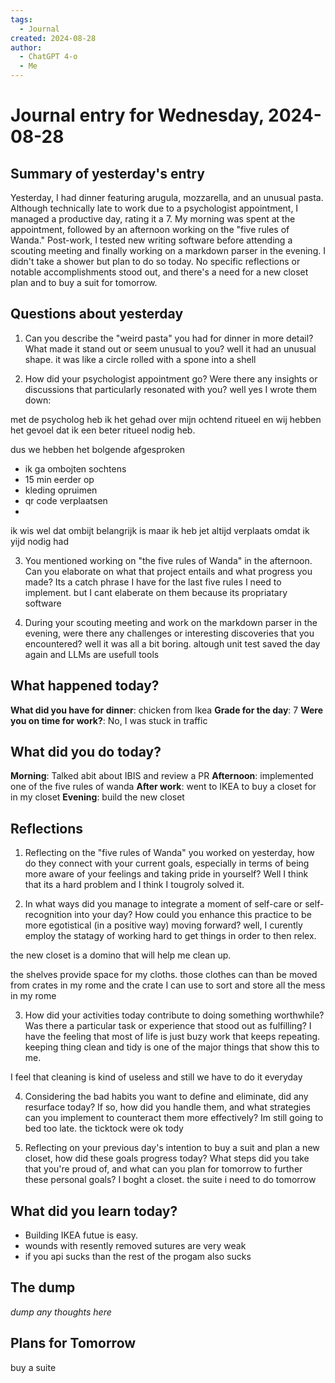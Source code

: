 ```yaml
---
tags:
  - Journal
created: 2024-08-28
author:
  - ChatGPT 4-o
  - Me
---
```

# Journal entry for Wednesday, 2024-08-28

## Summary of yesterday's entry

Yesterday, I had dinner featuring arugula, mozzarella, and an unusual pasta. Although technically late to work due to a psychologist appointment, I managed a productive day, rating it a 7. My morning was spent at the appointment, followed by an afternoon working on the "five rules of Wanda." Post-work, I tested new writing software before attending a scouting meeting and finally working on a markdown parser in the evening. I didn't take a shower but plan to do so today. No specific reflections or notable accomplishments stood out, and there's a need for a new closet plan and to buy a suit for tomorrow.

## Questions about yesterday

1. Can you describe the "weird pasta" you had for dinner in more detail? What made it stand out or seem unusual to you?
well it had an unusual shape. it was like a circle rolled with a spone into a shell

2. How did your psychologist appointment go? Were there any insights or discussions that particularly resonated with you?
well yes I wrote them down:

met de psycholog heb ik het gehad over mijn ochtend ritueel en wij hebben het gevoel dat ik een beter ritueel nodig heb.

dus we hebben het bolgende afgesproken 

- ik ga ombojten sochtens
- 15 min eerder op
- kleding opruimen
- qr code verplaatsen
- 


ik wis wel dat ombijt belangrijk is maar ik heb jet altijd verplaats omdat ik yijd nodig had



3. You mentioned working on "the five rules of Wanda" in the afternoon. Can you elaborate on what that project entails and what progress you made?
Its a catch phrase I have for the last five rules I need to implement. but I cant elaberate on them because its propriatary software

4. During your scouting meeting and work on the markdown parser in the evening, were there any challenges or interesting discoveries that you encountered?
well it was all a bit boring. altough unit test saved the day again and LLMs are usefull tools
## What happened today?

**What did you have for dinner**: chicken from Ikea
**Grade for the day**: 7
**Were you on time for work?**: No, I was stuck in traffic

## What did you do today?

**Morning**: Talked abit about IBIS and review a PR
**Afternoon**: implemented one of the five rules of wanda
**After work**: went to IKEA to buy a closet for in my closet
**Evening**: build the new closet

## Reflections

1. Reflecting on the "five rules of Wanda" you worked on yesterday, how do they connect with your current goals, especially in terms of being more aware of your feelings and taking pride in yourself? 
Well I think that its a hard problem and I think I tougroly solved it.

2. In what ways did you manage to integrate a moment of self-care or self-recognition into your day? How could you enhance this practice to be more egotistical (in a positive way) moving forward?
well, I curently employ the statagy of working hard to get things in order to then relex.

the new closet is a domino that will help me clean up.

the shelves provide space for my cloths.
those clothes can than be moved from crates in my rome
and the crate I can use to sort and store all the mess in my rome

3. How did your activities today contribute to doing something worthwhile? Was there a particular task or experience that stood out as fulfilling? 
I have the feeling that most of life is just buzy work that keeps repeating.
keeping thing clean and tidy is one of the major things that show this to me.

I feel that cleaning is kind of useless and still we have to do it everyday

4. Considering the bad habits you want to define and eliminate, did any resurface today? If so, how did you handle them, and what strategies can you implement to counteract them more effectively?
Im still going to bed too late.
the ticktock were ok tody

5. Reflecting on your previous day's intention to buy a suit and plan a new closet, how did these goals progress today? What steps did you take that you're proud of, and what can you plan for tomorrow to further these personal goals?
I boght a closet. the suite i need to do tomorrow

## What did you learn today?

- Building IKEA futue is easy.
- wounds with resently removed sutures are very weak
- if you api sucks than the rest of the progam also sucks

## The dump
*dump any thoughts here*

## Plans for Tomorrow
buy a suite